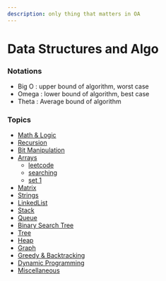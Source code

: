 ```yaml
---
description: only thing that matters in OA
---
```


# Data Structures and Algo

### Notations

* Big O : upper bound of algorithm, worst case
* Omega : lower bound of algorithm, best case
* Theta : Average bound of algorithm

### Topics

* [Math & Logic](math-and-logic.md)
* [Recursion](recursion.md)
* [Bit Manipulation](bit-manipulation.md)
* [Arrays](arrays/)
  * [leetcode](arrays/set-2.md)
  * [searching](arrays/searching.md)
  * [set 1](arrays/set-1.md)
* [Matrix](matrix.md)
* [Strings](strings.md)
* [LinkedList](linkedlist.md)
* [Stack](stack.md)
* [Queue](queue.md)
* [Binary Search Tree](binary-search-tree.md)
* [Tree](tree.md)
* [Heap](heap.md)
* [Graph](graph.md)
* [Greedy & Backtracking](greedy-and-backtracking.md)
* [Dynamic Programming](dynamic-programming.md)
* [Miscellaneous](miscellaneous.md)
